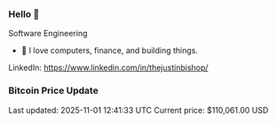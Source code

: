 ### Hello 🤙  

Software Engineering

- 🔭 I love computers, finance, and building things.
  
LinkedIn: https://www.linkedin.com/in/thejustinbishop/  






































































































































































































































































































































































































































































































































































































































































































































































































































































































































































































































































































































































































































































































### Bitcoin Price Update
Last updated: 2025-11-01 12:41:33 UTC
Current price: $110,061.00 USD
